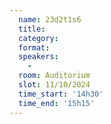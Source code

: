 ```yaml
---
  name: 23d2t1s6
  title: 
  category: 
  format: 
  speakers: 
    - 
  room: Auditorium
  slot: 11/10/2024
  time_start: '14h30'
  time_end: '15h15'
---
```

